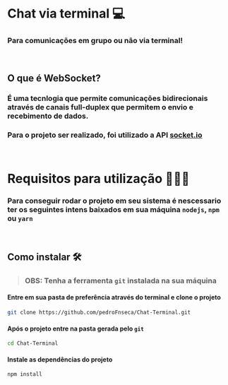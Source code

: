 # Chat via terminal 💻
### Para comunicações em grupo ou não via terminal!

<br>

## O que é WebSocket? 

### É uma tecnlogia que permite comunicações bidirecionais através de canais full-duplex que permitem o envio e recebimento de dados.  

<!--- Imagem full-duplex -->

### Para o projeto ser realizado, foi utilizado a API [socket.io](https://socket.io/)


<!-- Imagem websocket --->


<br>

# Requisitos para utilização 🚨🚧🚨
### Para conseguir rodar o projeto em seu sistema é nescessario ter os seguintes intens baixados em sua máquina ```nodejs```, ```npm``` ou ```yarn```

<br>


## Como instalar 🛠️
> ### OBS: Tenha a ferramenta ```git``` instalada na sua máquina

#### Entre em sua pasta de preferência através do terminal e clone o projeto
```bash
git clone https://github.com/pedroFnseca/Chat-Terminal.git
```

#### Após o projeto entre na pasta gerada pelo ```git```
```bash
cd Chat-Terminal
```

#### Instale as dependências do projeto
```bash
npm install
```
